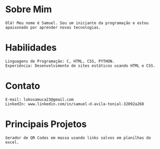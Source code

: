# Sobre Mim
```
Olá! Meu nome é Samuel. Sou um iniciante da programação e estou apaixonado por aprender novas tecnologias.
```

# Habilidades
```
Linguagens de Programação: C, HTML, CSS, PYTHON.
Experiência: Desenvolvimento de sites estáticos usando HTML e CSS.
```

# Contato
```
E-mail: lokosamuca23@gmail.com
LinkedIn: www.linkedin.com/in/samuel-d-avila-tonial-32092a268
```

# Principais Projetos
```
Gerador de QR Codes em massa usando links salvos em planilhas do excel.
```

<!---
SLUK06/SLUK06 is a ✨ special ✨ repository because its `README.md` (this file) appears on your GitHub profile.
You can click the Preview link to take a look at your changes.
--->
